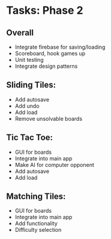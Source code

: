 # Tasks: Phase 2

## Overall
* Integrate firebase for saving/loading
* Scoreboard, hook games up
* Unit testing
* Integrate design patterns

## Sliding Tiles:
* Add autosave
* Add undo
* Add load
* Remove unsolvable boards

## Tic Tac Toe:
* GUI for boards
* Integrate into main app
* Make AI for computer opponent
* Add autosave
* Add load

## Matching Tiles:
* GUI for boards
* Integrate into main app
* Add functionality
* Difficulty selection